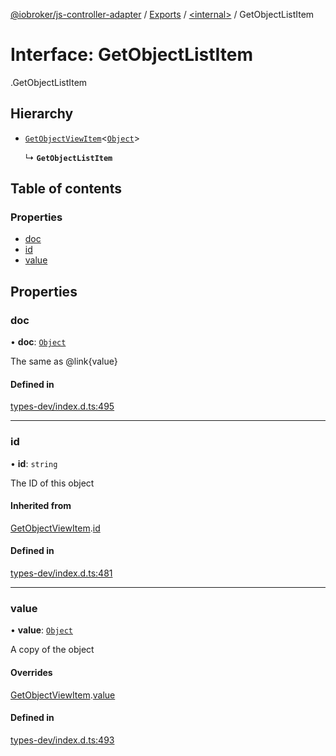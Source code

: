 [@iobroker/js-controller-adapter](../README.md) / [Exports](../modules.md) / [<internal\>](../modules/internal_.md) / GetObjectListItem

# Interface: GetObjectListItem

[<internal>](../modules/internal_.md).GetObjectListItem

## Hierarchy

- [`GetObjectViewItem`](internal_.GetObjectViewItem.md)<[`Object`](../modules/internal_.md#object)\>

  ↳ **`GetObjectListItem`**

## Table of contents

### Properties

- [doc](internal_.GetObjectListItem.md#doc)
- [id](internal_.GetObjectListItem.md#id)
- [value](internal_.GetObjectListItem.md#value)

## Properties

### doc

• **doc**: [`Object`](../modules/internal_.md#object)

The same as @link{value}

#### Defined in

[types-dev/index.d.ts:495](https://github.com/ioBroker/ioBroker.js-controller/blob/6130d295/packages/types-dev/index.d.ts#L495)

___

### id

• **id**: `string`

The ID of this object

#### Inherited from

[GetObjectViewItem](internal_.GetObjectViewItem.md).[id](internal_.GetObjectViewItem.md#id)

#### Defined in

[types-dev/index.d.ts:481](https://github.com/ioBroker/ioBroker.js-controller/blob/6130d295/packages/types-dev/index.d.ts#L481)

___

### value

• **value**: [`Object`](../modules/internal_.md#object)

A copy of the object

#### Overrides

[GetObjectViewItem](internal_.GetObjectViewItem.md).[value](internal_.GetObjectViewItem.md#value)

#### Defined in

[types-dev/index.d.ts:493](https://github.com/ioBroker/ioBroker.js-controller/blob/6130d295/packages/types-dev/index.d.ts#L493)
